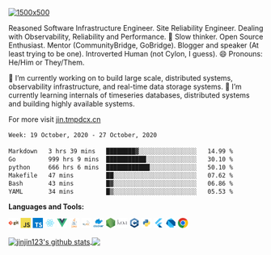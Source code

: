 [![1500x500](https://user-images.githubusercontent.com/536449/87228151-7d711200-c39f-11ea-9cd5-a511464c430f.jpeg "Jimmy")](https://github.com/jinjin123)

<!--
**kakkoyun/kakkoyun** is a ✨ _special_ ✨ repository because its `README.md` (this file) appears on your GitHub profile.

Here are some ideas to get you started:

- 🔭 I’m currently working on ...
- 🌱 I’m currently learning ...
- 👯 I’m looking to collaborate on ...
- 🤔 I’m looking for help with ...
- 💬 Ask me about ...
- 📫 How to reach me: ...
- 😄 Pronouns: ...
- ⚡ Fun fact: ...
 
<img src="https://github-readme-stats.vercel.app/api?username=jinjin123&show_icons=true&count_private=true&theme=gotham" alt="Stats" />
![kakkoyun's wakatime stats](https://github-readme-stats.vercel.app/api/wakatime?username=kemal&theme=gotham)

<img align="center" src="https://github-readme-stats.vercel.app/api?username=kakkoyun&show_icons=true&count_private=true&theme=gotham&layout=compact" />
<img align="center" src="https://github-readme-stats.vercel.app/api/wakatime?username=kemal&theme=gotham&layout=compact" />

-->


Reasoned Software Infrastructure Engineer. Site Reliability Engineer. Dealing with Observability, Reliability and Performance. 
🤔 Slow thinker. Open Source Enthusiast. Mentor (CommunityBridge, GoBridge). Blogger and speaker (At least trying to be one). 
Introverted Human (not Cylon, I guess). 😄 Pronouns: He/Him or They/Them.

🔭 I’m currently working on to build large scale, distributed systems, observability infrastructure, and real-time data storage systems.
🌱 I’m currently learning internals of timeseries databases, distributed systems and building highly available systems.

For more visit [jin.tmpdcx.cn](http://jin.tmpdcx.cn:5004)

<!--START_SECTION:waka-->
```text
Week: 19 October, 2020 - 27 October, 2020

Markdown   3 hrs 39 mins   ████████▓░░░░░░░░░░░░░░░░   14.99 % 
Go         999 hrs 9 mins  ███████████░░░░░░░░░░░░░░   30.10 % 
python     666 hrs 6 mins  ████████████░░░░░░░░░░░░░   50.10 % 
Makefile   47 mins         ██░░░░░░░░░░░░░░░░░░░░░░░   07.62 % 
Bash       43 mins         █▓░░░░░░░░░░░░░░░░░░░░░░░   06.86 % 
YAML       34 mins         █▒░░░░░░░░░░░░░░░░░░░░░░░   05.53 % 
```
<!--END_SECTION:waka-->
**Languages and Tools:**  

<code><img height="20" src="https://raw.githubusercontent.com/github/explore/80688e429a7d4ef2fca1e82350fe8e3517d3494d/topics/git/git.png"></code>
<code><img height="20" src="https://raw.githubusercontent.com/github/explore/80688e429a7d4ef2fca1e82350fe8e3517d3494d/topics/javascript/javascript.png"></code>
<code><img height="20" src="https://raw.githubusercontent.com/github/explore/80688e429a7d4ef2fca1e82350fe8e3517d3494d/topics/typescript/typescript.png"></code>
<code><img height="20" src="https://raw.githubusercontent.com/github/explore/80688e429a7d4ef2fca1e82350fe8e3517d3494d/topics/react/react.png"></code>
<code><img height="20" src="https://raw.githubusercontent.com/github/explore/80688e429a7d4ef2fca1e82350fe8e3517d3494d/topics/vue/vue.png"></code>
<code><img height="20" src="https://raw.githubusercontent.com/github/explore/80688e429a7d4ef2fca1e82350fe8e3517d3494d/topics/java/java.png"></code>
<code><img height="20" src="https://raw.githubusercontent.com/github/explore/80688e429a7d4ef2fca1e82350fe8e3517d3494d/topics/mysql/mysql.png"></code>
<code><img height="20" src="https://raw.githubusercontent.com/github/explore/80688e429a7d4ef2fca1e82350fe8e3517d3494d/topics/docker/docker.png"></code>
<code><img height="20" src="https://raw.githubusercontent.com/github/explore/80688e429a7d4ef2fca1e82350fe8e3517d3494d/topics/nodejs/nodejs.png"></code>
<code><img height="20" src="https://raw.githubusercontent.com/github/explore/80688e429a7d4ef2fca1e82350fe8e3517d3494d/topics/koa/koa.png"></code>
<code><img height="20" src="https://raw.githubusercontent.com/github/explore/80688e429a7d4ef2fca1e82350fe8e3517d3494d/topics/cpp/cpp.png"></code>
<code><img height="20" src="https://raw.githubusercontent.com/github/explore/80688e429a7d4ef2fca1e82350fe8e3517d3494d/topics/python/python.png"></code>
<code><img height="20" src="https://raw.githubusercontent.com/github/explore/80688e429a7d4ef2fca1e82350fe8e3517d3494d/topics/flutter/flutter.png"></code>
<code><img height="20" src="https://raw.githubusercontent.com/github/explore/80688e429a7d4ef2fca1e82350fe8e3517d3494d/topics/dart/dart.png"></code>
<code><img height="20" src="https://raw.githubusercontent.com/github/explore/80688e429a7d4ef2fca1e82350fe8e3517d3494d/topics/chrome/chrome.png"></code>

<a href="https://github.com/anuraghazra/github-readme-stats">
  <img align="center" src="https://github-readme-stats.vercel.app/api?username=jinjin123&hide=stars&theme=gruvbox&show_icons=true&count_private=true&include_all_commits=false" alt="jinjin123's github stats" />
</a>
<a href="https://github.com/anuraghazra/github-readme-stats">
  <!-- Change the `github-readme-stats.anuraghazra1.vercel.app` to `github-readme-stats.vercel.app`  -->
  <img align="center" src="https://github-readme-stats.anuraghazra1.vercel.app/api/top-langs/?username=jinjin123&layout=compact&theme=radical&langs_count=8" />
</a>

